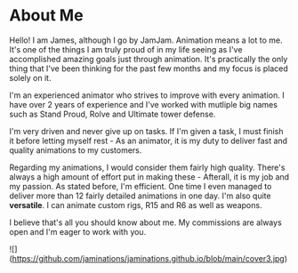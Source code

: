 # About Me

Hello! I am James, although I go by JamJam. Animation means a lot to me. It's one of the things I am truly proud of in my life seeing as I've accomplished amazing goals just through animation. It's practically the only thing that I've been thinking for the past few months and my focus is placed solely on it.

I'm an experienced animator who strives to improve with every animation. I have over 2 years of experience and I've worked with mutliple big names such as Stand Proud, Rolve and Ultimate tower defense. 

I'm very driven and never give up on tasks. If I'm given a task, I must finish it before letting myself rest - As an animator, it is my duty to deliver fast and quality animations to my customers.

Regarding my animations, I would consider them fairly high quality. There's always a high amount of effort put in making these - Afterall, it is my job and my passion. As stated before, I'm efficient. One time I even managed to deliver more than 12 fairly detailed animations in one day. I'm also quite **versatile**. I can animate custom rigs, R15 and R6 as well as weapons.

I believe that's all you should know about me. My commissions are always open and I'm eager to work with you. 

![] (https://github.com/jaminations/jaminations.github.io/blob/main/cover3.jpg)
